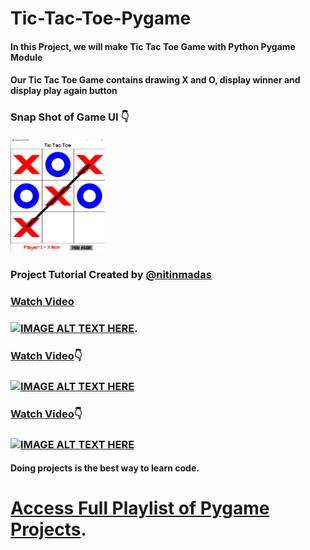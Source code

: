 # Tic-Tac-Toe-Pygame

#### In this Project, we will make Tic Tac Toe Game with Python Pygame Module
#### Our Tic Tac Toe Game contains drawing X and O, display winner and display play again button

### Snap Shot of Game UI :point_down:

<img src="https://github.com/crazycodersonline/Tic-Tac-Toe-Pygame/blob/main/Game_UI.png" width="30%" height="50%" alt="GameUI">

### Project Tutorial Created by [@nitinmadas](https://github.com/nitinmadas)

### [Watch Video](https://www.youtube.com/watch?v=BWdzdO9mZmc)

### [![IMAGE ALT TEXT HERE](https://img.youtube.com/vi/BWdzdO9mZmc/0.jpg)](https://www.youtube.com/watch?v=BWdzdO9mZmc).

### [Watch Video](https://www.youtube.com/watch?v=6Ra0-Z_B3H4):point_down:
### [![IMAGE ALT TEXT HERE](https://img.youtube.com/vi/6Ra0-Z_B3H4/0.jpg)](https://www.youtube.com/watch?v=6Ra0-Z_B3H4)

### [Watch Video](https://www.youtube.com/watch?v=Wk2ZVScJhbI):point_down:
### [![IMAGE ALT TEXT HERE](https://img.youtube.com/vi/Wk2ZVScJhbI/0.jpg)](https://www.youtube.com/watch?v=Wk2ZVScJhbI)

#### Doing projects is the best way to learn code.
# [Access Full Playlist of Pygame Projects](https://www.youtube.com/playlist?list=PL-sBHWqYN7dVKxx3Ytg8tx7DSXqlLqX0x).

